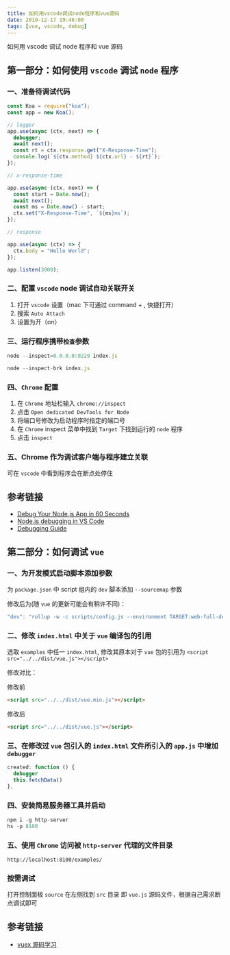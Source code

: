 ```yaml
---
title: 如何用vscode调试node程序和vue源码
date: 2019-12-17 19:46:00
tags: [vue, vscode, debug]
---
```


如何用 vscode 调试 node 程序和 vue 源码

<!--more-->

## 第一部分：如何使用 `vscode` 调试 `node` 程序

### 一、准备待调试代码

```js
const Koa = require("koa");
const app = new Koa();

// logger
app.use(async (ctx, next) => {
  debugger;
  await next();
  const rt = ctx.response.get("X-Response-Time");
  console.log(`${ctx.method} ${ctx.url} - ${rt}`);
});

// x-response-time

app.use(async (ctx, next) => {
  const start = Date.now();
  await next();
  const ms = Date.now() - start;
  ctx.set("X-Response-Time", `${ms}ms`);
});

// response

app.use(async (ctx) => {
  ctx.body = "Hello World";
});

app.listen(3000);
```

### 二、配置 `vscode` node 调试自动关联开关

1. 打开 `vscode` 设置（mac 下可通过 command + , 快捷打开）
2. 搜索 `Auto Attach`
3. 设置为开（on）

### 三、运行程序携带`检查`参数

```js
node --inspect=0.0.0.0:9229 index.js
```

```js
node --inspect-brk index.js
```

### 四、`Chrome` 配置

1. 在 `Chrome` 地址栏输入 `chrome://inspect`
2. 点击 `Open dedicated DevTools for Node`
3. 将端口号修改为启动程序时指定的端口号
4. 在 `Chrome` inspect 菜单中找到 `Target` 下找到运行的 `node` 程序
5. 点击 `inspect`

### 五、Chrome 作为调试客户端与程序建立关联

可在 `vscode` 中看到程序会在断点处停住

## 参考链接

- [Debug Your Node.js App in 60 Seconds](https://medium.com/the-node-js-collection/debug-your-node-js-app-in-60-seconds-9ee942a453f0)
- [Node.js debugging in VS Code](https://code.visualstudio.com/docs/nodejs/nodejs-debugging?wt.mc_id=medium-blog-jopapa)
- [Debugging Guide](https://nodejs.org/en/docs/guides/debugging-getting-started/#enable-inspector)

## 第二部分：如何调试 `vue`

### 一、为开发模式启动脚本添加参数

为 `package.json` 中 script 组内的 `dev` 脚本添加 `--sourcemap` 参数

修改后为(随 `vue` 的更新可能会有稍许不同)：

```js
"dev": "rollup -w -c scripts/config.js --environment TARGET:web-full-dev --sourcemap"
```

### 二、修改 `index.html` 中关于 `vue` 编译包的引用

选取 `examples` 中任一 `index.html`, 修改其原本对于 `vue` 包的引用为 `<script src="../../dist/vue.js"></script>`

修改对比：

修改前

```html
<script src="../../dist/vue.min.js"></script>
```

修改后

```html
<script src="../../dist/vue.js"></script>
```

### 三、在修改过 `vue` 包引入的 `index.html` 文件所引入的 `app.js` 中增加 `debugger`

```js
created: function () {
  debugger
  this.fetchData()
},
```

### 四、安装简易服务器工具并启动

```js
npm i -g http-server
hs -p 8100
```

### 五、使用 `Chrome` 访问被 `http-server` 代理的文件目录

```
http://localhost:8100/examples/
```

### 按需调试

打开控制面板 `source` 在左侧找到 `src` 目录 即 `vue.js` 源码文件，根据自己需求断点调试即可

## 参考链接

- [vuex 源码学习](https://mp.weixin.qq.com/s/6TGSWEsMu4lzoXTUshGrEg)
